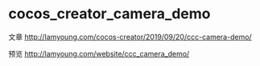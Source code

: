 # cocos_creator_camera_demo

文章
http://lamyoung.com/cocos-creator/2019/09/20/ccc-camera-demo/

预览
http://lamyoung.com/website/ccc_camera_demo/
